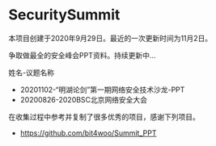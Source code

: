 # SecuritySummit
本项目创建于2020年9月29日。最近的一次更新时间为11月2日。

争取做最全的安全峰会PPT资料。持续更新中...

姓名-议题名称

- 20201102-“明湖论剑”第一期网络安全技术沙龙-PPT
- 20200826-2020BSC北京网络安全大会

在收集过程中参考并复制了很多优秀的项目，感谢下列项目。

- https://github.com/bit4woo/Summit_PPT